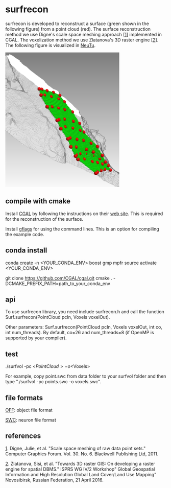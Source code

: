 # surfrecon

surfrecon is developed to reconstruct a surface (green shown in the following figure) from a point cloud (red). The surface reconstruction method we use Digne's scale space meshing approach [[1][]] implemented in CGAL. The voxelization method we use Zlatanova's 3D raster engine [[2][]]. The following figure is visualized in [NeuTu][].

![Picture](data/surfrecon1.png)

## compile with cmake

Install [CGAL][] by following the instructions on their [web site][CGAL]. This is required for the reconstruction of the surface.

Install [gflags][] for using the command lines. This is an option for compiling the example code.

## conda install

conda create -n <YOUR_CONDA_ENV> boost gmp mpfr
source activate <YOUR_CONDA_ENV>

git clone https://github.com/CGAL/cgal.git
cmake . -DCMAKE_PREFIX_PATH=path_to_your_conda_env

## api

To use surfrecon library, you need include surfrecon.h and call the function Surf.surfrecon(PointCloud pcIn, Voxels voxelOut).

Other parameters: Surf.surfrecon(PointCloud pcIn, Voxels voxelOut, int co, int num_threads). By default, co=26 and num_threads=8 (if OpenMP is supported by your compiler).

## test

./surfvol -pc <$PointCloud> -o <$Voxels>

For example, copy point.swc from data folder to your surfvol folder and then type "./surfvol -pc points.swc -o voxels.swc".

## file formats

[OFF][]: object file format

[SWC][]: neuron file format

## references

[1]. Digne, Julie, et al. "Scale space meshing of raw data point sets." Computer Graphics Forum. Vol. 30. No. 6. Blackwell Publishing Ltd, 2011.

[2]. Zlatanova, Sisi, et al. "Towards 3D raster GIS: On developing a raster engine for spatial DBMS." ISPRS WG IV/2 Workshop" Global Geospatial Information and High Resolution Global Land Cover/Land Use Mapping" Novosibirsk, Russian Federation, 21 April 2016.

[NeuTu]:http://www.neutracing.com
[CGAL]: http://www.cgal.org
[gflags]: https://github.com/gflags/gflags
[OFF]: http://www.geomview.org/docs/html/OFF.html#OFF
[SWC]: http://www.neuronland.org/NLMorphologyConverter/MorphologyFormats/SWC/Spec.html
[1]: http://www.ingentaconnect.com/content/bpl/cgf/2011/00000030/00000006/art00003
[2]: http://www.sciencedirect.com/science/article/pii/S2215016116000029
